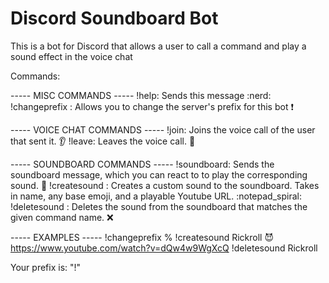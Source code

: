 # Discord Soundboard Bot
 This is a bot for Discord that allows a user to call a command and play a sound effect in the voice chat
 
 Commands: 

----- MISC COMMANDS -----
!help: Sends this message :nerd:
!changeprefix <newPrefix>: Allows you to change the server's prefix for this bot :exclamation:

----- VOICE CHAT COMMANDS -----
!join: Joins the voice call of the user that sent it. :ear:
!leave: Leaves the voice call. :wave:

----- SOUNDBOARD COMMANDS -----
!soundboard: Sends the soundboard message, which you can react to to play the corresponding sound. :musical_note:
!createsound <commandName> <relatedEmoji> <YoutubeURL>: Creates a custom sound to the soundboard. Takes in name, any base emoji, and a playable Youtube URL. :notepad_spiral:
!deletesound <commandName>: Deletes the sound from the soundboard that matches the given command name. :x:

----- EXAMPLES -----
!changeprefix %
!createsound Rickroll :smiling_imp: https://www.youtube.com/watch?v=dQw4w9WgXcQ
!deletesound Rickroll

Your prefix is: "!"
